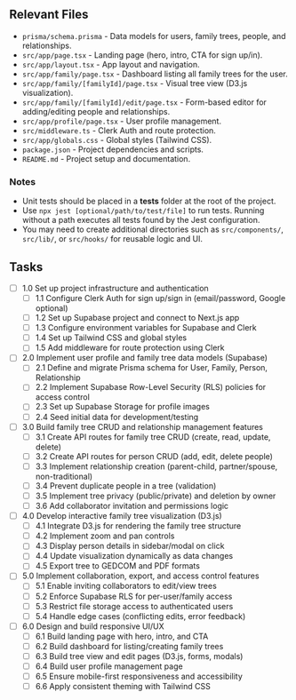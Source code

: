 ## Relevant Files

- `prisma/schema.prisma` - Data models for users, family trees, people, and relationships.
- `src/app/page.tsx` - Landing page (hero, intro, CTA for sign up/in).
- `src/app/layout.tsx` - App layout and navigation.
- `src/app/family/page.tsx` - Dashboard listing all family trees for the user.
- `src/app/family/[familyId]/page.tsx` - Visual tree view (D3.js visualization).
- `src/app/family/[familyId]/edit/page.tsx` - Form-based editor for adding/editing people and relationships.
- `src/app/profile/page.tsx` - User profile management.
- `src/middleware.ts` - Clerk Auth and route protection.
- `src/app/globals.css` - Global styles (Tailwind CSS).
- `package.json` - Project dependencies and scripts.
- `README.md` - Project setup and documentation.

### Notes

- Unit tests should be placed in a __tests__ folder at the root of the project.
- Use `npx jest [optional/path/to/test/file]` to run tests. Running without a path executes all tests found by the Jest configuration.
- You may need to create additional directories such as `src/components/`, `src/lib/`, or `src/hooks/` for reusable logic and UI.

## Tasks

- [ ] 1.0 Set up project infrastructure and authentication
  - [ ] 1.1 Configure Clerk Auth for sign up/sign in (email/password, Google optional)
  - [ ] 1.2 Set up Supabase project and connect to Next.js app
  - [ ] 1.3 Configure environment variables for Supabase and Clerk
  - [ ] 1.4 Set up Tailwind CSS and global styles
  - [ ] 1.5 Add middleware for route protection using Clerk

- [ ] 2.0 Implement user profile and family tree data models (Supabase)
  - [ ] 2.1 Define and migrate Prisma schema for User, Family, Person, Relationship
  - [ ] 2.2 Implement Supabase Row-Level Security (RLS) policies for access control
  - [ ] 2.3 Set up Supabase Storage for profile images
  - [ ] 2.4 Seed initial data for development/testing

- [ ] 3.0 Build family tree CRUD and relationship management features
  - [ ] 3.1 Create API routes for family tree CRUD (create, read, update, delete)
  - [ ] 3.2 Create API routes for person CRUD (add, edit, delete people)
  - [ ] 3.3 Implement relationship creation (parent-child, partner/spouse, non-traditional)
  - [ ] 3.4 Prevent duplicate people in a tree (validation)
  - [ ] 3.5 Implement tree privacy (public/private) and deletion by owner
  - [ ] 3.6 Add collaborator invitation and permissions logic

- [ ] 4.0 Develop interactive family tree visualization (D3.js)
  - [ ] 4.1 Integrate D3.js for rendering the family tree structure
  - [ ] 4.2 Implement zoom and pan controls
  - [ ] 4.3 Display person details in sidebar/modal on click
  - [ ] 4.4 Update visualization dynamically as data changes
  - [ ] 4.5 Export tree to GEDCOM and PDF formats

- [ ] 5.0 Implement collaboration, export, and access control features
  - [ ] 5.1 Enable inviting collaborators to edit/view trees
  - [ ] 5.2 Enforce Supabase RLS for per-user/family access
  - [ ] 5.3 Restrict file storage access to authenticated users
  - [ ] 5.4 Handle edge cases (conflicting edits, error feedback)

- [ ] 6.0 Design and build responsive UI/UX
  - [ ] 6.1 Build landing page with hero, intro, and CTA
  - [ ] 6.2 Build dashboard for listing/creating family trees
  - [ ] 6.3 Build tree view and edit pages (D3.js, forms, modals)
  - [ ] 6.4 Build user profile management page
  - [ ] 6.5 Ensure mobile-first responsiveness and accessibility
  - [ ] 6.6 Apply consistent theming with Tailwind CSS
